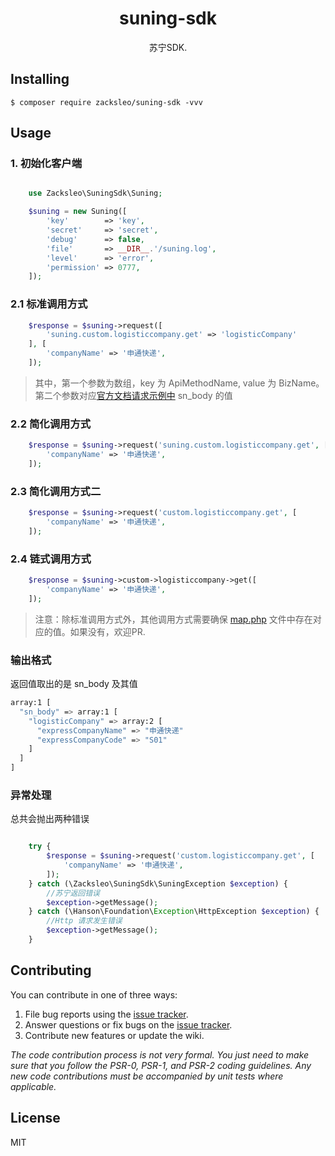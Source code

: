 <h1 align="center"> suning-sdk </h1>

<p align="center"> 苏宁SDK.</p>


## Installing

```shell
$ composer require zacksleo/suning-sdk -vvv
```

## Usage

### 1. 初始化客户端

```php

    use Zacksleo\SuningSdk\Suning;

    $suning = new Suning([
        'key'        => 'key',
        'secret'     => 'secret',
        'debug'      => false,
        'file'       => __DIR__.'/suning.log',
        'level'      => 'error',
        'permission' => 0777,
    ]);

```

### 2.1 标准调用方式

```php
    $response = $suning->request([
        'suning.custom.logisticcompany.get' => 'logisticCompany'
    ], [
        'companyName' => '申通快递',
    ]);
```

> 其中，第一个参数为数组，key 为 ApiMethodName, value 为 BizName。第二个参数对应[官方文档请求示例中](http://open.suning.com/ospos/apipage/toApiListMenu.do) sn_body 的值

### 2.2 简化调用方式

```php
    $response = $suning->request('suning.custom.logisticcompany.get', [
        'companyName' => '申通快递',
    ]);
```

### 2.3 简化调用方式二

```php
    $response = $suning->request('custom.logisticcompany.get', [
        'companyName' => '申通快递',
    ]);
```

### 2.4 链式调用方式

```php
    $response = $suning->custom->logisticcompany->get([
        'companyName' => '申通快递',
    ]);

```

> 注意：除标准调用方式外，其他调用方式需要确保 [map.php](https://github.com/zacksleo/suning-sdk/blob/master/src/map.php) 文件中存在对应的值。如果没有，欢迎PR.

### 输出格式

返回值取出的是 sn_body 及其值

```bash
array:1 [
  "sn_body" => array:1 [
    "logisticCompany" => array:2 [
      "expressCompanyName" => "申通快递"
      "expressCompanyCode" => "S01"
    ]
  ]
]

```

### 异常处理

 总共会抛出两种错误

```php

    try {
        $response = $suning->request('custom.logisticcompany.get', [
            'companyName' => '申通快递',
        ]);
    } catch (\Zacksleo\SuningSdk\SuningException $exception) {
        //苏宁返回错误
        $exception->getMessage();
    } catch (\Hanson\Foundation\Exception\HttpException $exception) {
        //Http 请求发生错误
        $exception->getMessage();
    }

```

## Contributing

You can contribute in one of three ways:

1. File bug reports using the [issue tracker](https://github.com/zacksleo/suning-sdk/issues).
2. Answer questions or fix bugs on the [issue tracker](https://github.com/zacksleo/suning-sdk/issues).
3. Contribute new features or update the wiki.

_The code contribution process is not very formal. You just need to make sure that you follow the PSR-0, PSR-1, and PSR-2 coding guidelines. Any new code contributions must be accompanied by unit tests where applicable._

## License

MIT
